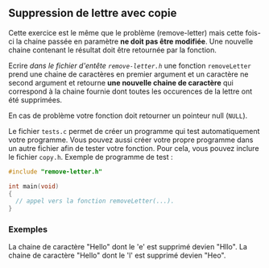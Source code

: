 ## Suppression de lettre avec copie

Cette exercice est le même que le problème (remove-letter) mais cette fois-ci la chaine passée en paramètre **ne doit pas
être modifiée**. Une nouvelle chaine contenant le résultat doit être retournée par la fonction.

Ecrire *dans le fichier d'entête `remove-letter.h`* une fonction `removeLetter` prend une chaine de
caractères en premier argument et un caractère ne second argument et retourne **une nouvelle chaine de caractère** qui
correspond à la chaine fournie dont toutes les occurences de
la lettre ont été supprimées.

En cas de problème votre fonction doit retourner un pointeur null (`NULL`).


Le fichier `tests.c` permet de créer un programme qui test automatiquement votre programme. Vous pouvez aussi créer votre propre programme dans un autre fichier afin de tester votre fonction. Pour cela, vous pouvez inclure le fichier `copy.h`. Exemple de programme de test :

```C
#include "remove-letter.h"

int main(void)
{
  // appel vers la fonction removeLetter(...).
}

```

### Exemples

La chaine de caractère "Hello" dont le 'e' est supprimé devien "Hllo".
La chaine de caractère "Hello" dont le 'l' est supprimé devien "Heo".
